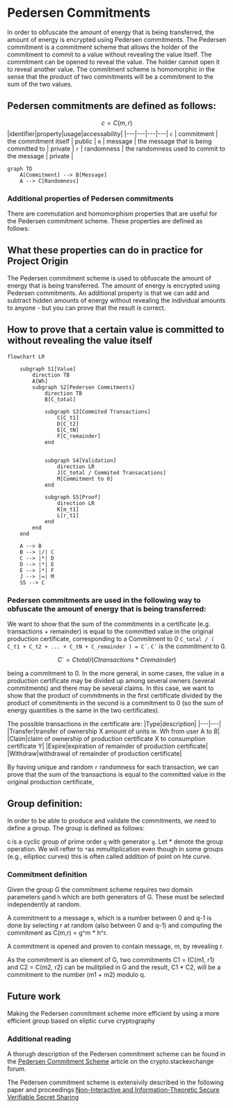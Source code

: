 # Pedersen Commitments

In order to obfuscate the amount of energy that is being transferred, the amount of energy is encrypted using Pedersen commitments. The Pedersen commitment is a commitment scheme that allows the holder of the commitment to commit to a value without revealing the value itself. The commitment can be opened to reveal the value. The holder cannot open it to reveal another value. The commitment scheme is homomorphic in the sense that the product of two commitments will be a commitment to the sum of the two values.

## Pedersen commitments are defined as follows:
$$c=C(m,r)$$
|identifier|property|usage|accessability|
|---|---|---|---|
`c` | commitment | the commitment itself | public |
`m` | message | the message that is being committed to | private |
`r` | randomness | the randomness used to commit to the message | private |

```mermaid
graph TD
    A[Commitment] --> B[Message]
    A --> C[Randomness]
```

### Additional properties of Pedersen commitments
There are commutation and homomorphism properties that are useful for the Pedersen commitment scheme. These properties are defined as follows:


## What these properties can do in practice for Project Origin
The Pedersen commitment scheme is used to obfuscate the amount of energy that is being transferred. The amount of energy is encrypted using Pedersen commitments. An additional property is that we can add and subtract hidden amounts of energy without revealing the individual amounts to anyone - but you can prove that the result is correct.

## How to prove that a certain value is committed to without revealing the value itself
```mermaid
flowchart LR

    subgraph S1[Value]
        direction TB
        A[Wh] 
        subgraph S2[Pedersen Commitments]
            direction TB
            B[C_total]
            
            subgraph S3[Commited Transactions]
                C[C_t1]
                D[C_t2]
                E[C_tN]
                F[C_remainder]
            end
            
            
            subgraph S4[Validation]
                direction LR
                J[C_total / Commited Transacations]
                M[Commitment to 0]
            end

            subgraph S5[Proof]
                direction LR
                K[m_t1]
                L[r_t1]
            end
        end
    end

    A --> B
    B --> |/| C
    C --> |*| D
    D --> |*| E
    E --> |*| F
    J --> |=| M
    S5 --> C
```

### Pedersen commitments are used in the following way to obfuscate the amount of energy that is being transferred:
We want to show that the sum of the commitments in a certificate (e.g. transactions + remainder) is equal to the committed value in the original production certificate, corresponding to a Commitment to 0 `C_total / ( C_t1 + C_t2 + ... + C_tN + C_remainder ) = C´`. `C´` is the commitment to 0.

$$C´= Ctotal / (Ctransactions * Cremainder)$$ 

being a commitment to 0. In the more general, in some cases, the value in a production certificate may be divided up 
among several owners (several commitments) and there may be several claims. In this case, we want to show that the product of commitments in the first certificate 
divided by the product of commitments in the second is a commitment to 0 (so the sum of energy quantities is the same in the two certificates).

The possible transactions in the certificate are:
|Type|description|
|---|---|
|Transfer|transfer of ownership X amount of units ie. Wh from user A to B|
|Claim|claim of ownership of production certificate X to consumption certificate Y|
|Expire|expiration of remainder of production certificate|
|Withdraw|withdrawal of remainder of production certificate|

By having unique and random `r` randomness for each transaction, we can prove that the sum of the transactions is equal to the committed value in the original production certificate,

## Group definition:
In order to be able to produce and validate the commitments, we need to define a group. The group is defined as follows:

`G` is a cyclic group of prime order `q` with generator `g`. Let * denote the group operation. We will refter to `*`as mmultiplication even though in some groups (e.g., elliptioc curves) this is often called addition of point on hte curve.

### Commitment definition
Given the group G the commitment scheme requires two domain parameters `g`and `h` which are both generators of G. These must be selected independently at random.

A commitment to a message `m`, which is a number between 0 and q-1 is done by selecting r at random (also between 0 and q-1) and computing the commitment as C(m,r) = g^m * h^r.

A commitment is opened and proven to contain message, m, by revealing r.

As the commitment is an element of G, two commitments C1 = (C(m1, r1) and C2 = C(m2, r2) can be mulitplied in G and the result, C1 * C2, will be a commitment to the number (m1 + m2) modulo q.


## Future work
Making the Pedersen commitment scheme more efficient by using a more efficient group based on eliptic curve cryptography

### Additional reading
A thorugh description of the Pedersen commitment scheme can be found in the [Pedersen Commitment Scheme](https://crypto.stackexchange.com/questions/64437/what-is-a-pedersen-commitment) article on the crypto.stackexchange forum.

The Pedersen commitment scheme is extensivily described in the following paper and proceedings:[Non-Interactive and Information-Theoretic Secure Verifiable Secret Sharing](https://rdcu.be/cWS5M)
